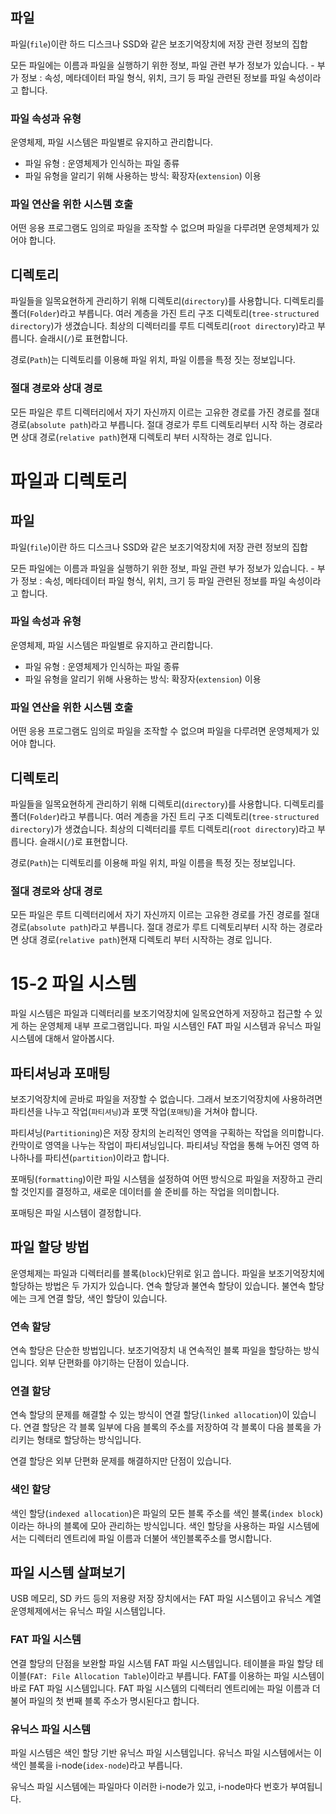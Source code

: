## 파일
파일(`file`)이란 하드 디스크나 SSD와 같은 보조기억장치에 저장 관련 정보의 집합

모든 파일에는 이름과 파일을 실행하기 위한 정보, 파일 관련 부가 정보가 있습니다.
	- 부가 정보 : 속성, 메타데이터
파일 형식, 위치, 크기 등 파일 관련된 정보를 파일 속성이라고 합니다.

### 파일 속성과 유형
운영체제, 파일 시스템은 파일별로 유지하고 관리합니다.
- 파일 유형 : 운영체제가 인식하는 파일 종류
- 파일 유형을 알리기 위해 사용하는 방식: 확장자(`extension`) 이용

### 파일 연산을 위한 시스템 호출
어떤 응용 프로그램도 임의로 파일을 조작할 수 없으며 파일을 다루려면 운영체제가 있어야 합니다.

## 디렉토리
파일들을 일목요현하게 관리하기 위해 디렉토리(`directory`)를 사용합니다. 디렉토리를 폴더(`Folder`)라고 부릅니다.
여러 계층을 가진 트리 구조 디렉토리(`tree-structured directory`)가 생겼습니다.
최상의 디렉터리를 루트 디렉토리(`root directory`)라고 부릅니다.  슬래시(`/`)로 표현합니다.

경로(`Path`)는 디렉토리를 이용해 파일 위치, 파일 이름을 특정 짓는 정보입니다.

### 절대 경로와 상대 경로
모든 파일은 루트 디렉터리에서 자기 자신까지 이르는 고유한 경로를 가진 경로를 절대 경로(`absolute path`)라고 부릅니다.
절대 경로가 루트 디렉토리부터 시작 하는 경로라면 상대 경로(`relative path`)현재 디렉토리 부터 시작하는 경로 입니다.

# 파일과 디렉토리
## 파일
파일(`file`)이란 하드 디스크나 SSD와 같은 보조기억장치에 저장 관련 정보의 집합

모든 파일에는 이름과 파일을 실행하기 위한 정보, 파일 관련 부가 정보가 있습니다.
	- 부가 정보 : 속성, 메타데이터
파일 형식, 위치, 크기 등 파일 관련된 정보를 파일 속성이라고 합니다.

### 파일 속성과 유형
운영체제, 파일 시스템은 파일별로 유지하고 관리합니다.
- 파일 유형 : 운영체제가 인식하는 파일 종류
- 파일 유형을 알리기 위해 사용하는 방식: 확장자(`extension`) 이용

### 파일 연산을 위한 시스템 호출
어떤 응용 프로그램도 임의로 파일을 조작할 수 없으며 파일을 다루려면 운영체제가 있어야 합니다.

## 디렉토리
파일들을 일목요현하게 관리하기 위해 디렉토리(`directory`)를 사용합니다. 디렉토리를 폴더(`Folder`)라고 부릅니다.
여러 계층을 가진 트리 구조 디렉토리(`tree-structured directory`)가 생겼습니다.
최상의 디렉터리를 루트 디렉토리(`root directory`)라고 부릅니다.  슬래시(`/`)로 표현합니다.

경로(`Path`)는 디렉토리를 이용해 파일 위치, 파일 이름을 특정 짓는 정보입니다.

### 절대 경로와 상대 경로
모든 파일은 루트 디렉터리에서 자기 자신까지 이르는 고유한 경로를 가진 경로를 절대 경로(`absolute path`)라고 부릅니다.
절대 경로가 루트 디렉토리부터 시작 하는 경로라면 상대 경로(`relative path`)현재 디렉토리 부터 시작하는 경로 입니다.


# 15-2 파일 시스템
파일 시스템은 파일과 디렉터리를 보조기억장치에 일목요연하게 저장하고 접근할 수 있게 하는 운영체제 내부 프로그램입니다.
파일 시스템인 FAT 파일 시스템과 유닉스 파일 시스템에 대해서 알아봅시다.

## 파티셔닝과 포매팅
보조기억장치에 곧바로 파일을 저장할 수 없습니다. 그래서 보조기억장치에 사용하려면 파티션을 나누고 작업(`파티셔닝`)과 포맷 작업(`포매팅`)을 거쳐야 합니다.

파티셔닝(`Partitioning`)은 저장 장치의 논리적인 영역을 구획하는 작업을 의미합니다.
칸막이로 영역을 나누는 작업이 파티셔닝입니다. 파티셔닝 작업을 통해 누어진 영역 하나하나를 파티션(`partition`)이라고 합니다.

포매팅(`formatting`)이란 파일 시스템을 설정하여 어떤 방식으로 파일을 저장하고 관리할 것인지를 결정하고, 새로운 데이터를 쓸 준비를 하는 작업을 의미합니다.

포매팅은 파일 시스템이 결정합니다.

## 파일 할당 방법
운영체제는 파일과 디렉터리를 블록(`block`)단위로 읽고 씁니다.
파일을 보조기억장치에 할당하는 방법은 두 가지가 있습니다. 연속 할당과 불연속 할당이 있습니다. 불연속 할당에는 크게 연결 할당, 색인 할당이 있습니다.

### 연속 할당
연속 할당은 단순한 방법입니다. 보조기억장치 내 연속적인 블록 파일을 할당하는 방식입니다.
외부 단편화를 야기하는 단점이 있습니다.

### 연결 할당
연속 할당의 문제를 해결할 수 있는 방식이 연결 할당(`linked allocation`)이 있습니다. 
연결 할당은 각 블록 일부에 다음 블록의 주소를 저장하여 각 블록이 다음 블록을 가리키는 형태로 할당하는 방식입니다.

연결 할당은 외부 단편화 문제를 해결하지만 단점이 있습니다.

### 색인 할당
색인 할당(`indexed allocation`)은 파일의 모든 블록 주소를 색인 블록(`index block`)이라는 하나의 블록에 모아 관리하는 방식입니다.
색인 할당을 사용하는 파일 시스템에서는 디렉터리 엔트리에 파일 이름과 더불어 색인블록주소를 명시합니다.

## 파일 시스템 살펴보기
USB 메모리, SD 카드 등의 저용량 저장 장치에서는 FAT 파일 시스템이고 유닉스 계열 운영체제에서는 유닉스 파일 시스템입니다.
### FAT 파일 시스템
연결 할당의 단점을 보완할 파일 시스템 FAT 파일 시스템입니다.
테이블을 파일 할당 테이블(`FAT: File Allocation Table`)이라고 부릅니다.
FAT를 이용하는 파일 시스템이 바로 FAT 파일 시스템입니다.
FAT 파일 시스템의 디렉터리 엔트리에는 파일 이름과 더불어 파일의 첫 번째 블록 주소가 명시된다고 합니다.

### 유닉스 파일 시스템
파일 시스템은 색인 할당 기반 유닉스 파일 시스템입니다.
유닉스 파일 시스템에서는 이 색인 블록을 i-node(`idex-node`)라고 부릅니다.

유닉스 파일 시스템에는 파일마다 이러한 i-node가 있고, i-node마다 번호가 부여됩니다.
